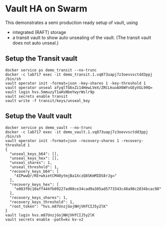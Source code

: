 # Vault HA on Swarm

This demonstrates a semi production ready setup of vault, using 
- integrated (RAFT) storage
- a transit vault to show auto unsealing of the vault. (The transit vault does not auto unseal.)

## Setup the Transit vault

```
docker service ps demo_transit --no-trunc
docker -c lab717 exec -it demo_transit.1.vq873uapj7z3oevvsctdd3ppj /bin/sh
vault operator init -format=json -key-shares 1 -key-threshold 1
vault operator unseal afyqlTG6xZi14HewLVeX/ZRCLkuoAX6WYvGEyVGL99Q=
vault login hvs.5mmuzyT1aHsNbeYwyrWslr9p
vault secrets enable transit
vault write -f transit/keys/unseal_key
```

## Setup the Vault vault

```
docker service ps demo_vault --no-trunc
docker -c lab717 exec -it demo_vault.1.vq873uapj7z3oevvsctdd3ppj /bin/sh
vault operator init -format=json -recovery-shares 1 -recovery-threshold 1
{
  "unseal_keys_b64": [],
  "unseal_keys_hex": [],
  "unseal_shares": 1,
  "unseal_threshold": 1,
  "recovery_keys_b64": [
    "4IPwwQr/RE+wkietCM40ytmjBa1XczQ8SKmMIDS8rJg="
  ],
  "recovery_keys_hex": [
    "e083f0c10aff444fb09227ad08ce34cad9a305ad5773343c48a98c2034bcac98"
  ],
  "recovery_keys_shares": 1,
  "recovery_keys_threshold": 1,
  "root_token": "hvs.m87UnzjGojNHjVHfCIJ5y2lK"
}
vault login hvs.m87UnzjGojNHjVHfCIJ5y2lK
vault secrets enable -path=kv kv-v2
```